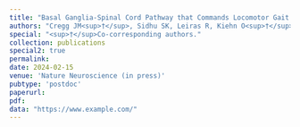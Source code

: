 ```yaml
---
title: "Basal Ganglia-Spinal Cord Pathway that Commands Locomotor Gait Asymmetries in Mice"
authors: "Cregg JM<sup>†</sup>, Sidhu SK, Leiras R, Kiehn O<sup>†</sup>"
special: "<sup>†</sup>Co-corresponding authors."
collection: publications
special2: true
permalink:
date: 2024-02-15
venue: 'Nature Neuroscience (in press)'
pubtype: 'postdoc'
paperurl: 
pdf: 
data: "https://www.example.com/"
---
```

